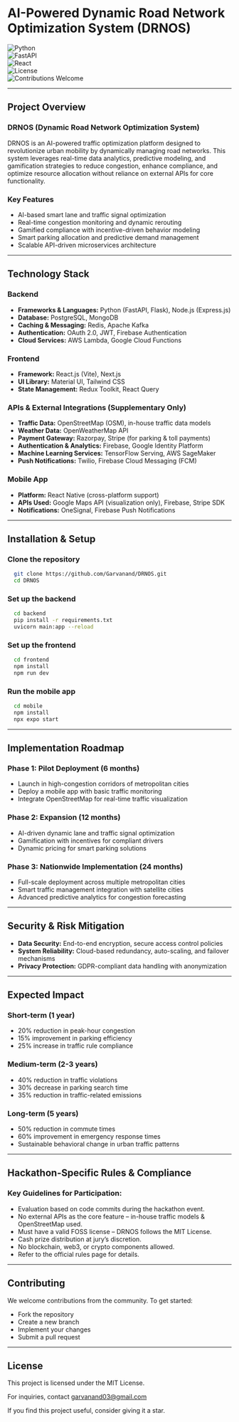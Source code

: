 # AI-Powered Dynamic Road Network Optimization System (DRNOS)

![Python](https://img.shields.io/badge/Python-3.8%2B-blue.svg)  
![FastAPI](https://img.shields.io/badge/FastAPI-green.svg)  
![React](https://img.shields.io/badge/React-18.0-blue.svg)  
![License](https://img.shields.io/badge/License-MIT-green.svg)  
![Contributions Welcome](https://img.shields.io/badge/Contributions-Welcome-brightgreen.svg)

---

## Project Overview
### DRNOS (Dynamic Road Network Optimization System)
DRNOS is an AI-powered traffic optimization platform designed to revolutionize urban mobility by dynamically managing road networks. This system leverages real-time data analytics, predictive modeling, and gamification strategies to reduce congestion, enhance compliance, and optimize resource allocation without reliance on external APIs for core functionality.

### Key Features
- AI-based smart lane and traffic signal optimization
- Real-time congestion monitoring and dynamic rerouting
- Gamified compliance with incentive-driven behavior modeling
- Smart parking allocation and predictive demand management
- Scalable API-driven microservices architecture

---

## Technology Stack

### Backend
- **Frameworks & Languages:** Python (FastAPI, Flask), Node.js (Express.js)
- **Database:** PostgreSQL, MongoDB
- **Caching & Messaging:** Redis, Apache Kafka
- **Authentication:** OAuth 2.0, JWT, Firebase Authentication
- **Cloud Services:** AWS Lambda, Google Cloud Functions

### Frontend
- **Framework:** React.js (Vite), Next.js
- **UI Library:** Material UI, Tailwind CSS
- **State Management:** Redux Toolkit, React Query

### APIs & External Integrations (Supplementary Only)
- **Traffic Data:** OpenStreetMap (OSM), in-house traffic data models
- **Weather Data:** OpenWeatherMap API
- **Payment Gateway:** Razorpay, Stripe (for parking & toll payments)
- **Authentication & Analytics:** Firebase, Google Identity Platform
- **Machine Learning Services:** TensorFlow Serving, AWS SageMaker
- **Push Notifications:** Twilio, Firebase Cloud Messaging (FCM)

### Mobile App
- **Platform:** React Native (cross-platform support)
- **APIs Used:** Google Maps API (visualization only), Firebase, Stripe SDK
- **Notifications:** OneSignal, Firebase Push Notifications

---

## Installation & Setup

### Clone the repository
```bash
  git clone https://github.com/Garvanand/DRNOS.git
  cd DRNOS
```

### Set up the backend
```bash
  cd backend
  pip install -r requirements.txt
  uvicorn main:app --reload
```

### Set up the frontend
```bash
  cd frontend
  npm install
  npm run dev
```

### Run the mobile app
```bash
  cd mobile
  npm install
  npx expo start
```

---

## Implementation Roadmap

### Phase 1: Pilot Deployment (6 months)
- Launch in high-congestion corridors of metropolitan cities
- Deploy a mobile app with basic traffic monitoring
- Integrate OpenStreetMap for real-time traffic visualization

### Phase 2: Expansion (12 months)
- AI-driven dynamic lane and traffic signal optimization
- Gamification with incentives for compliant drivers
- Dynamic pricing for smart parking solutions

### Phase 3: Nationwide Implementation (24 months)
- Full-scale deployment across multiple metropolitan cities
- Smart traffic management integration with satellite cities
- Advanced predictive analytics for congestion forecasting

---

## Security & Risk Mitigation
- **Data Security:** End-to-end encryption, secure access control policies  
- **System Reliability:** Cloud-based redundancy, auto-scaling, and failover mechanisms  
- **Privacy Protection:** GDPR-compliant data handling with anonymization  

---

## Expected Impact

### Short-term (1 year)
- 20% reduction in peak-hour congestion
- 15% improvement in parking efficiency
- 25% increase in traffic rule compliance

### Medium-term (2-3 years)
- 40% reduction in traffic violations
- 30% decrease in parking search time
- 35% reduction in traffic-related emissions

### Long-term (5 years)
- 50% reduction in commute times
- 60% improvement in emergency response times
- Sustainable behavioral change in urban traffic patterns

---

## Hackathon-Specific Rules & Compliance

### Key Guidelines for Participation:
- Evaluation based on code commits during the hackathon event.
- No external APIs as the core feature – in-house traffic models & OpenStreetMap used.
- Must have a valid FOSS license – DRNOS follows the MIT License.
- Cash prize distribution at jury’s discretion.
- No blockchain, web3, or crypto components allowed.
- Refer to the official rules page for details.

---

## Contributing
We welcome contributions from the community. To get started:
- Fork the repository
- Create a new branch
- Implement your changes
- Submit a pull request

---

## License
This project is licensed under the MIT License.

For inquiries, contact [garvanand03@gmail.com](mailto:garvanand03@gmail.com)

If you find this project useful, consider giving it a star.

